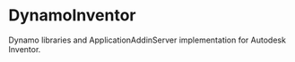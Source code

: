DynamoInventor
==============

Dynamo libraries and ApplicationAddinServer implementation for Autodesk Inventor.

